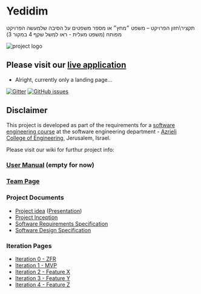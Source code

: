 # Yedidim
תקציר\חזון הפרויקט – משפט ״מחץ״ או מספר משפטים על הסיבה שלמעשה הפרויקט מפותח (משפט מעלית - ראו למשל שקף 4 במקור 3)


![project logo](https://raw.githubusercontent.com/malkals/our-project/master/YEDIDIM.png)


## Please visit our [live application](https://github.com/riki-r/my-project/blob/master/src/index.html)
- Alright, currently only a landing page...


[![Gitter](https://badges.gitter.im/Join%20Chat.svg)](https://gitter.im/yedidim_group/Lobby)
 [![GitHub issues](https://img.shields.io/github/issues/jce-il/our-project.svg?style=flat)](https://github.com/malkals/our-project/issues)
 
 ## Disclaimer
This project is developed as part of the requirements for a [software engineering course](https://github.com/jce-il/se-class/wiki) at the software engineering department - [Azrieli College of Engineering](http://www.jce.ac.il/), Jerusalem, Israel.

Please visit our wiki for furthur project info: 


### [User Manual](https://github.com/malkals/our-project/wiki/User-Manual) (empty for now)

### [Team Page](https://github.com/malkals/our-project/wiki/Team-page)

### Project Documents
- [Project idea](https://drive.google.com/file/d/0ByckaStEeMspWG5hUjcyeTJKZm8/view) ([Presentation](https://drive.google.com/file/d/0ByckaStEeMspTXF4VU8yMVlnTGc/view))
- [Project Inception](https://github.com/malkals/our-project/wiki/Inception)
- [Software Requirements Specification](https://github.com/malkals/our-project/wiki)
- [Software Design Specification](https://github.com/malkals/our-project/wiki)

### Iteration Pages
- [Iteration 0 - ZFR](../../wiki/iter0-zfr)
- [Iteration 1 - MVP]()
- [Iteration 2 - Feature X]()
- [Iteration 3 - Feature Y]()
- [Iteration 4 - Feature Z]()




